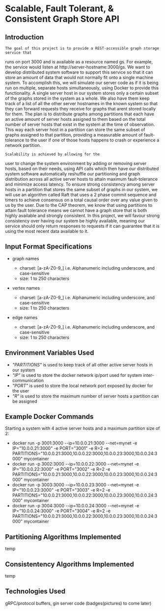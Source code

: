 # Scalable, Fault Tolerant, &amp; Consistent Graph Store API

## Introduction

    The goal of this project is to provide a REST-accessible graph storage service that 
runs on port 3000 and is available as a resource named gs. For example, the service 
would listen at http://server-hostname:3000/gs. We want to develop distributed system 
software to support this service so that it can store an amount of data that would 
not normally fit onto a single machine system. To accomplish this, we will simulate 
our server code as if it is being run on multiple, separate hosts simultaneously, 
using Docker to provide this functionality. A single server host in our system stores 
only a certain subset of the graphs stored in the system as a whole. We also have 
them keep track of a list of all the other server hostnames in the known system so 
that they can forward requests they receive for graphs that arent stored locally for 
them. The plan is to distribute graphs among partitions that each have an active 
amount of server hosts assigned to them based on the total number of server hosts 
that exist in the system at the time of observation. This way each server host in a 
partition can store the same subset of graphs assigned to that partition, providing 
a measurable amount of fault-tolerance to the user if one of those hosts happens to 
crash or experience a network partition. 

    Scalability is achieved by allowing for the
user to change the system environment by adding or removing server hosts, based on 
their needs, using API calls which then have our distributed system software 
automatically reshuffle our partitioning and graph distribution across all active 
server hosts to attain maximum fault-tolerance and minimize access latency. To ensure 
strong consistency among server hosts in a partition that stores the same subset of 
graphs in our system, we will use an algorithm called Raft that uses a 2 phase commit 
sequence and timers to achieve consensus on a total causal order over any value given 
to us by the user. Due to the CAP theorem, we know that using partitions to attain 
fault tolerance means we cannot have a graph store that is both highly available and 
strongly consistent. In this project, we will favour strong consistency over having 
our system be highly available, meaning our service should only return responses to 
requests if it can guarantee that it is using the most recent data available to it.

## Input Format Specifications

- graph names
  - charset: [a-zA-Z0-9_] i.e. Alphanumeric including underscore, and case-sensitive 
  - size:    1 to 250 characters

- vertex names
  - charset: [a-zA-Z0-9_] i.e. Alphanumeric including underscore, and case-sensitive 
  - size:    1 to 250 characters

- edge names
  - charset: [a-zA-Z0-9_] i.e. Alphanumeric including underscore, and case-sensitive 
  - size:    1 to 250 characters

## Environment Variables Used

- _"PARTITIONS"_ is used to keep track of all other active server hosts in our system
- _"IP"_ is used to store the docker network ip/port used for system inter-communication
- _"PORT"_ is used to store the local network port exposed by docker for the user
- _"R"_ is used to store the maximum number of server hosts a partition can be assigned

## Example Docker Commands

Starting a system with 4 active server hosts and a maximum partition size of 2:

- docker run -p 3001:3000 --ip=10.0.0.21:3000 --net=mynet -e IP="10.0.0.21:3000" -e PORT="3001" -e R=2 -e PARTITIONS="10.0.0.21:3000,10.0.0.22:3000,10.0.0.23:3000,10.0.0.24:3000" mycontainer
- docker run -p 3002:3000 --ip=10.0.0.22:3000 --net=mynet -e IP="10.0.0.22:3000" -e PORT="3002" -e R=2 -e PARTITIONS="10.0.0.21:3000,10.0.0.22:3000,10.0.0.23:3000,10.0.0.24:3000" mycontainer
- docker run -p 3003:3000 --ip=10.0.0.23:3000 --net=mynet -e IP="10.0.0.23:3000" -e PORT="3003" -e R=2 -e PARTITIONS="10.0.0.21:3000,10.0.0.22:3000,10.0.0.23:3000,10.0.0.24:3000" mycontainer
- docker run -p 3004:3000 --ip=10.0.0.24:3000 --net=mynet -e IP="10.0.0.24:3000" -e PORT="3004" -e R=2 -e PARTITIONS="10.0.0.21:3000,10.0.0.22:3000,10.0.0.23:3000,10.0.0.24:3000" mycontainer

## Partitioning Algorithms Implemented

temp

## Consistentency Algorithms Implemented

temp

## Technologies Used

gRPC/protocol buffers, gin server code
(badges(pictures) to come later)